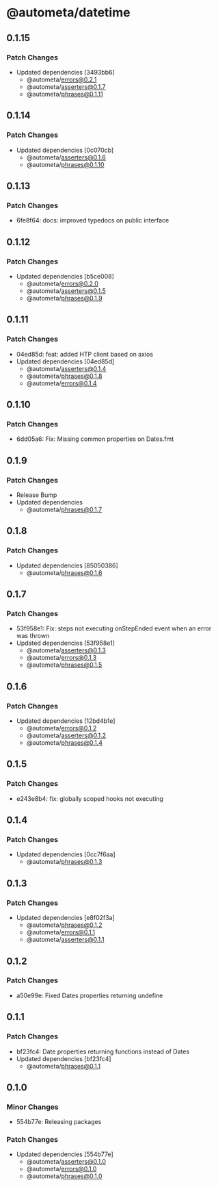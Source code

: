 # @autometa/datetime

## 0.1.15

### Patch Changes

- Updated dependencies [3493bb6]
  - @autometa/errors@0.2.1
  - @autometa/asserters@0.1.7
  - @autometa/phrases@0.1.11

## 0.1.14

### Patch Changes

- Updated dependencies [0c070cb]
  - @autometa/asserters@0.1.6
  - @autometa/phrases@0.1.10

## 0.1.13

### Patch Changes

- 6fe8f64: docs: improved typedocs on public interface

## 0.1.12

### Patch Changes

- Updated dependencies [b5ce008]
  - @autometa/errors@0.2.0
  - @autometa/asserters@0.1.5
  - @autometa/phrases@0.1.9

## 0.1.11

### Patch Changes

- 04ed85d: feat: added HTP client based on axios
- Updated dependencies [04ed85d]
  - @autometa/asserters@0.1.4
  - @autometa/phrases@0.1.8
  - @autometa/errors@0.1.4

## 0.1.10

### Patch Changes

- 6dd05a6: Fix: Missing common properties on Dates.fmt

## 0.1.9

### Patch Changes

- Release Bump
- Updated dependencies
  - @autometa/phrases@0.1.7

## 0.1.8

### Patch Changes

- Updated dependencies [85050386]
  - @autometa/phrases@0.1.6

## 0.1.7

### Patch Changes

- 53f958e1: Fix: steps not executing onStepEnded event when an error was thrown
- Updated dependencies [53f958e1]
  - @autometa/asserters@0.1.3
  - @autometa/errors@0.1.3
  - @autometa/phrases@0.1.5

## 0.1.6

### Patch Changes

- Updated dependencies [12bd4b1e]
  - @autometa/errors@0.1.2
  - @autometa/asserters@0.1.2
  - @autometa/phrases@0.1.4

## 0.1.5

### Patch Changes

- e243e8b4: fix: globally scoped hooks not executing

## 0.1.4

### Patch Changes

- Updated dependencies [0cc7f6aa]
  - @autometa/phrases@0.1.3

## 0.1.3

### Patch Changes

- Updated dependencies [e8f02f3a]
  - @autometa/phrases@0.1.2
  - @autometa/errors@0.1.1
  - @autometa/asserters@0.1.1

## 0.1.2

### Patch Changes

- a50e99e: Fixed Dates properties returning undefine

## 0.1.1

### Patch Changes

- bf23fc4: Date properties returning functions instead of Dates
- Updated dependencies [bf23fc4]
  - @autometa/phrases@0.1.1

## 0.1.0

### Minor Changes

- 554b77e: Releasing packages

### Patch Changes

- Updated dependencies [554b77e]
  - @autometa/asserters@0.1.0
  - @autometa/errors@0.1.0
  - @autometa/phrases@0.1.0
